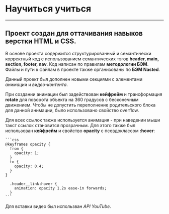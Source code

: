 # Научиться учиться
------------------------------------------------------------
## Проект создан для оттачивания навыков верстки HTML и CSS.
 
 В основе проекта содержится структурированный и семантически корректный код с использованием семантических тэгов **header, main, section, footer, nav**. 
 Код написан по правилам **методологии БЭМ**. Файлы и пути к файлам в проекте также организованы по **БЭМ Nasted**.
 
Данный проект был дополнен новыми секциями с элементами *анимации* и *видео-контента*. 
 
При создании анимации был задействован **кейфрейм** и трансформация **rotate** для поворота объекта на 360 градусов с бесконечным движением. Чтобы не допустить переполнение родительского блока для данной анимации, было использовано свойство overflow. 
 
Для всех ссылок также используется анимация - при наведении мыши такст ссылок становится прозрачным. Для этого также был использован **кейфрейм** и свойство **opacity** c псевдоклассом **:hover**: 

    ```css
    @keyframes opacity { 
      from { 
        opacity: 1; 
      } 
      to { 
        opacity: 0.4; 
      } 
    } 

      .header__link:hover {
        animation: opacity 1.2s ease-in forwards;
      } 
    ``` 
    
Для вставки видео был использван *API YouTube*.






  
